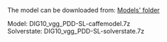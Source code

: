 The model can be downloaded from: [Models' folder](https://drive.google.com/open?id=1Amp9jJSu32tZ_DHe_ljziGzC-fE42Pfg)

Model: DIG10_vgg_PDD-SL-caffemodel.7z<br>
Solverstate: DIG10_vgg_PDD-SL-solverstate.7z
